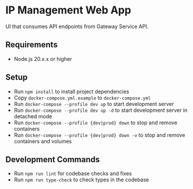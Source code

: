 # IP Management Web App
UI that consumes API endpoints from Gateway Service API.

## Requirements
- Node.js 20.x.x or higher

## Setup
- Run `npm install` to install project dependencies
- Copy `docker-compose.yml.example` to `docker-compose.yml`
- Run `docker-compose --profile dev up` to start development server
- Run `docker-compose --profile dev up -d` to start development server in detached mode
- Run `docker-compose --profile {dev|prod} down` to stop and remove containers
- Run `docker-compose --profile {dev|prod} down -v` to stop and remove containers and volumes

## Development Commands
- Run `npm run lint` for codebase checks and fixes
- Run `npm run type-check` to check types in the codebase
